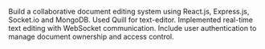  
Build a collaborative document editing system using React.js, Express.js, Socket.io and MongoDB.
Used Quill for text-editor.
Implemented real-time text editing with WebSocket communication.
Include user authentication to manage document ownership and access control.

